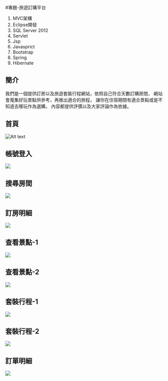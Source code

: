 #專題-旅遊訂購平台
<ol>
<li>MVC架構</li>
<li>Eclipse開發</li>
<li>SQL Server 2012</li>
<li>Servlet</li>
<li>Jsp</li>
<li>Javasprict</li>
<li>Bootstrap</li>
<li>Spring</li>
<li>Hibernate</li>
</ol>
<h2>簡介</h2>
  我們是一個提供訂房以及旅遊套裝行程網站，依照自己符合天數訂購房間，
  網站會蒐集好玩景點供參考，再推出適合的旅程，
  讓你在住宿期間有適合景點或是不知道去哪玩作為選購，
  內容都提供評價以及大家評論作為依據。
<h2>首頁</h2>
<img src="https://lh3.googleusercontent.com/3mf8VQUHnzFePjNiwIPWe-zFyZQlcFKZhiXqsnzvtgIjL5lBK8xMR2YzeCNeVZ2_i0Uut-BS0HyupC7XOHwQWivbrEYcjp-3Uj2jU0bkDLFVgsY_1p6ZEMvcKUpbtcX59orJEEYRzBnnt6-wDY-LTeerXonlFZYL9X_lzYE1nGPbBxeZPvFTKmXz7SUINecZOGkm54AQR-5vxQ_inVTnZX7cT2A5pXm6xKhliKzflyDFuq40OHXEecXycNw6bjQfBB98O-sdFgaD7vO6UQf2wrraVibuXRsjMUGiQDw53zo-pKDP790MKQ2bSGms3bdtUDCj9JfyKYAl4i32B8az0hC8q4_BToLAXys2RgwCBecQlHVDW1vUYYcnsHqm6fb3h9R3HPD8Fy7AJz7z8qfzzoS7tUD0zWSsYp6YL8KkuvvCVlSk33GdvO3LNwi0I-kyg8Gf2EJT3AF3D0xjUaTqEekn_HFjathfI5mifrJd1MSKBH6yJMgc6s0PKxpD7SwKhihE0LIExMztiCWJXgWhV0tWiCh3Fsrc8VeE3kmuE6KgLZQHF1n-G8586ok16iNjk6GHvpfMfdvmqh-mz0sNjqJwvZL0PvTkre5MSUjnZvMuGFkM=w1060-h515-no" alt="Alt text"  style="max-width:100%;">
<h2>帳號登入</h2>
<img src="https://lh3.googleusercontent.com/gulibqmWppwLBKxWzVBHdIainR54S3Kpra0XzvGuT57v8-C3WoErHoy1-Zokhk3Jy3NHGqhSt74lKIT_NdZPWOaEIGlbmMSKBbLIm3M2T-4Pq-1SB3dO73BvIbV88zHiWHKJ0PK9fMCRjzumuLL7fs3JN81REopxZoQKHNEaR2VcsDUIPLkEcF_AOEqMelmMxbAYeEOvbHYIQsY_qcUPpZl_n6g9CP24R_KTuTUqdsnaCRAfzmTOLMjZosyz_P3g1XJs-NNFYUZkmyM6To9a_19bhmgW7dXhCzTFZRGg95NpL1H_3ZORGphV7NriN0stZstPaY7NGCsWH_aO6JOIUXflKKOoCjTAFqdx-rlLhpPe1ybqQlq7WJuuija_aVykfvYNgiju2JQ9vhxXP6DtGu7llC68PVFGRHaDKVrZSGbivr8ue5bjdChYZ_vcvJWbp5VTmZD6a-jCmYqRqhZIK9EHkfDwFNCrdxbBMm-qvKolojeQOacO2BHJjO-G58wnqrofmCPD5d9flsEQTf97h6aqKm-rlld1krowzWsrnDcng-GQTclmjQw24HNEfE8bxomxtPI91GSSA4TJ09L6YdyQGP3NIYg4iNp3vl-YoP5ITD4X=w1056-h516-no"  style="max-width:100%;">
<h2>搜尋房間</h2>
<img src="https://lh3.googleusercontent.com/TLLcAYqFq9lBjxWqB3hWnu1Ha_zAjcu5mn775VqAniRYMmFDm0fZ8TT4vGnOxM5DaVC3uLiqrT3zXwJf1XcdGHD6sLTYu5r9rJDTcDPfnUBS6QQcZYz31W5kUwlw7wbmSFw7M9KJhwfJFs-NMStymi3KZNOFw-OOZRJyezLqStJ5vXbi1T_7tZxS3BAjUJDF_3FOosYEWFIqnfwAKyRakJVsoUaIV--csLWOurnY76yVZnwdCAEuG5Iy0kmBQ7ENq1iH2gvWho_l8Sly8HfwWYJFJEIUPvC19_6NcnAvZv3NvCyrE0N4VTDj_T0Reb7xI-P9iBIZqTNjdSusoLdN5L01-mwnqlEC2tjbF1fAPagMe5L0MVIjVog8octZk_J_50mhzifj4OHNMuQfgHJiUyTpk7VxrBQPZVyXFVTmZfljZzf4IEqHXyz-yIpeqWWmCcno9Z1IPOzq-FY8XXvWw2DG2dvQuz17ao50lO1d4CaaJaFfDCwamg7DwWtUYUOlBawVc03CtocAHF_4xh98xItDlAH-0s-BQTu2QWd-x9t7ovhiZuz2Bz857rRN_j1c68iWpCOn235Rz6v6eUdrPgOiKYSPSFntTRqxrGaZeknSxSy1=w1063-h514-no"  style="max-width:100%;">
<h2>訂房明細</h2>
<img src="https://lh3.googleusercontent.com/gSpz9WvLuo-l3Qg0ErNxUtzEBnLIfJJSviDdElKrR_rmq2AnrexcIm9CY3HbqE3OmH8k9CEH42T_iCxmHg8XQOw37unFTQJP-IaIJamqFicImHc09usDRT2NPKnBWj_Eor7auRL6At08WNemJFVszZxMXI3ib5RQ0JH1gEA2EMt0dHsBTOSIov1IvP6cCj4XASxm4RBtBPSU8kIx2nM3LrpVOZkOnHu7BNfEmAFgQXdfLZWEXvMajc-BUp0Wguvh2UcKpdxYD5fqOVbD4QAgEOioI1L-aHGwYeLbnINmQGckqiRSVyl_Cqfx84iMdrKy-OAz15SIBfKJLxp0He7bkgyaS3FwwUCLoCK8CC7oKyQn4pxD5Xq9I6UPQPflcgrvzh9rbVa0xTggeeJ-EAVMOz1Z0zAeDU_WmkgSM5NApE3EzVcCTB0OtnKCCN0MS7Z7FM5xEGNgBPEak-_xT4QrqYU-fdPKcAZD9v3R1_TEh29H7OasHhzKeSpnCCg7DE37tX8yDH1BykHlsKi7RuDLjxkyzn7PV-BWWgP2KV9RneP72uh51fZqrRI6y_QJ3z3jou55p5-YMihzrM-gjuHhivRbWl2men4tufHoiOpXISR9NYF_=w1061-h514-no"  style="max-width:100%;">
<h2>查看景點-1</h2>
<img src="https://lh3.googleusercontent.com/z2uhAIlz3vsCY7QVti6w_yFVBRmqJlI854_jl_gVXReJfyAY_pVjVUQX2NaMoTpMawcyyKa6nfvw5NO3fg1sUSGgy1irDF9KwrZZAbXge7Yhpu2y8_kjp0t9HKMGL9smtZ9Hx4Zyfiinb1Mz0q5waVnt_z4YRmf347e_iqcV9cc95twMc12tNXrtk6_QTPqqFdFU6ZBBG-nu3egRizGOWSHSksUaQLTgtl6Bj2qhaHy8VHappqoli2hVq5lGQAcYXmlKddHani-nn-RvXWurtixS1HgunE7E-d5UBkBrodGt2xVZJ7IQrJhdoZqpqGrj0shAsny9wJIUrmFVmG0yZo18Ln9Su3ryPqPwQYLR6UnbNQzCB6671-NioUbeZ-kWScIqn3vSrDqiUDrAHGZyR7t7upkhuQsbqB6KO7_iLRHRYbcOH57oVdxKDVpzQNoEfF2DjBM96eQE23ZXKF15Q9dBEzGa8U_OnPwVaK6jY4SXPFlODHPd0Pbokk0T1Eehx7J41qGnxL3tsH7-A6Vegh4K3LRBtWVXDLAYchJaTFcG6BqCd_ixNVcZH8Bl28E_8vvxqIQkvTNIq3NMScaRTVpdw3JoXO7TbiJHfppVMCVGQXIu=w1061-h516-no"  style="max-width:100%;">
<h2>查看景點-2</h2>
<img src="https://lh3.googleusercontent.com/wcLqP5RqXhONEJQJsj05vqarVz_1YtOyD13wyyP732gNiej7PqPsg4vJOl0041nYNoUIECAtcbq-Exm2rMvCQMo54tokb3FmCit1BeVU5IOV9s_-avqvOPVkY2FS_ZC3TGrfB5ntv_Rb2Zh5J-9XCRkZcqo-bV6KOi6SJrdB17pptye9L3oDDJvYn41JYCilB0kMqiiFzg8YbvoxC2C5EYl2bohhdWX-2ZVsVRIsFnOyGHDrzI4v9qBSp5b4mw8eSphBSQ9rTwzkuMmRW6BxJpRqdvIeLSBg0CjXr5FzFZSyTZDgFx0l06V6Z7sbqSjstC-g1IN1USS7OyTdDj7NpKnNVCCtqBW9oHmTIA6aLVwZs5HGfPPOHAFgYVmYBv2kffOwMPOB4umBMRqarbdFxpxJpXQ5J_cfgj0greZIcGYPx_O8Oje84AqbQCM9l7fLUvOZVmM9gEP5iyUlO8PqRW8X0IE8VI3KATDsHGyBRji_y4ohNXE4f4uSgW6XKI_2l6ViWQOOQb_9EwKt1pxiJMB9hQLykoTVMiJXSrERmccaGEJfn3MKPJDaim4uwe037IP36jj1hJb3bsbL6liY5rzSXQW5hMOWVtdP8zKkdGNn4cHC=w1059-h520-no"  style="max-width:100%;">
<h2>套裝行程-1</h2>
<img src="https://lh3.googleusercontent.com/HgEtHRDbTSCsH-GsOiAs5LLz_c8mSU6FLiwtk02XfDfjnnZqGGMVsm1o1bMhfYBKfarGF7EFVCX0VcSetChdulBnQJqWTe-qiQcESTfB_4hGEcHBh5Objt17gqMF1eYGriwKsWmq99A4GivJ2VIbMAr4oZfiUxM8waRVQncQWW5WE7HA9Rf4nfYepg1E23vSNKG6qcVkluaR3VDOlJ0ueh0S7_dXcH8sZhu03LL0OQRVYfcWlIxC6Xq-eUIDn-RLRszVGLI5a6A6ZYz9Okd9NCZY-1keuOMvVKOlSzyp-IHk3Dq-u-c9UASxK9IEevCeip99t9xqav9_K4nByL708sisyYXuwgryWZ3pFcT2gtI52socn1t_QjtbmLr1WJT1O8PEFQQGLtToamDHPj00dBdhQ-5LbRi1ExydRr7riqfF6K-WgPruE41Li3ESM1QuoVFFSxO2P34wHzBh9MyVdlB3rAn8An6gbQrfS7snzbQhsUH_3VsOKeMKaE4Mh5xnfppFxIZ73pmZ1ahih59gGM7dtnliqFwHBLHj49c1F_z_nyhMYInuWRAwjxf4IbmmP7AKr12PV-fQnv7tR0I5bz-NYJ-VB5ZPQ3wh4tiYHPUMFMG0=w1058-h515-no"  style="max-width:100%;">
<h2>套裝行程-2</h2>
<img src="https://lh3.googleusercontent.com/6ySoQxpzVy-RRwM1TmIRFRy41P5PgMX6V72SxiozZmmqCSlDrQJT5vF5AbLwiwnVwK0VyCmP94zuAj4ThOhiorYqRQVTNzT4Q-U_8WtmpCC40UPzKTCLXmShW733oymjzhFmOhIvQCEo8xWRNSNP-rdTitqKLNZbNGXq_xy4OPDFltzWToNnJbbEgXD2TQuBDiINik8-o9HiJnQX737DkMrkCtxAg_X5L6-FgB2GPUB2BCUsnx1HubhGKcjhfkyRMOUiNhUDyqxHRb6tmD5M60uAk428xsS9vuqzC0nA3IOAoV90HWNqjCkNwSx-ieiBXYL3tmnvfxgGiCYVdMXE3IDWObKa68OQnkgw0lTuoN7o5MqR03yQN98fMq6rmximRCO8505X3a3nx30h5GDbEiZsbDUUg4XhJCdgpSl451Ukc-0wBRVqT04byZZVv_9yQA6WomhQgq41QDmYYWlgH_PT5wttcbjIvtkDU7sa2Bskb0hOCnwIWioSYnRGyYhwlqzv6qomi7sCmc0pmVmsz0f1lYiAvw345KVWnTt6qG8ZKECurBA00vjnDgqwZAj-PYdswMwENjDaatHrLKDbTt8WrfpT-HmmL1GnjBwXZk72LD20=w1058-h510-no"  style="max-width:100%;">
<h2>訂單明細</h2>
<img src="https://lh3.googleusercontent.com/NCSqA51QpvvfH5Gg9LWxyFrwOu2-nXvtI4ESLXf5bMsAo8T5EQSJCjk8XeapMvt2u2yRx7dBawTDjzDiQXDMLMkTUOJOL_0VjVpVoCDvXpIXV2VoopltXaLsPFunUevjwxBAycbFeu7OAi_K9Dt1CoJZ6a7McRz5nBWSgkQz4lIP0qA8F8zYOZv0S7UBRVECRohFhUmyWdDm3yf9VGFylW3by1yxySEM4UstJy6lYxSM-fz05Ux_eVR5FYGDPd4cbHmP6Q6kRgrgrD8a00wfREVAOoqJkDc5Tkd3IoXUZz30dk1q66rbYhW8Aw9GSgNvcWO1deqpckOkL-N6tbelrbYYL38YBTOuo7KsrCxwxYIumFdhMaTU775nvVSufKFc3C3vb6Q70H_YK4E-USWtx-twO0a3g1SwB17ZEyh9afjIdNyrhqFxyG3h5VpJXMCMJQ6M8QURIWtHPV5NaTFJ80FjHBDbFVsaRLGOiP4ayCdIcL1RDr9VAd7Fulau2Su8-_g18acI-5rRVxhAjImd0REVJCzFjQk0vGmffd3bfWdz7iGjnOQ5tykuJcYrfZP-xNdyCIItMDyFLZUm27EtXqUhGKDMItgbXOH2tIoZbHS9CPYd=w1060-h514-no"  style="max-width:100%;">
